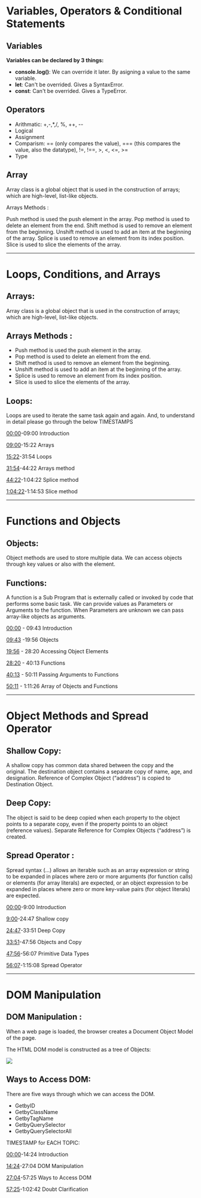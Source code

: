 # Variables, Operators & Conditional Statements

## Variables

**Variables can be declared by 3 things:**<br>
+ **console.log()**: We can override it later. By asigning a value to the same variable.
+ **let**: Can't be overrided. Gives a SyntaxError.
+ **const**: Can't be overrided. Gives a TypeError.

## Operators

* Arithmatic: +,-,*,/, %, ++, --
* Logical
* Assignment
* Comparism: == (only compares the value), === (this compares the value, also the datatype), !=, !==, >, <, <=, >=
* Type


## Array 

Array class is a global object that is used in the construction of arrays; which are high-level, list-like objects.

 Arrays Methods : 

Push method is used the push element in the array.
Pop method is used to delete an element from the end.
Shift method is used to remove an element from the beginning.
Unshift method is used to add an item at the beginning of the array.
Splice is used to remove an element from its index position.
Slice is used to slice the elements of the array.

---

# Loops, Conditions, and Arrays

## Arrays:
Array class is a global object that is used in the construction of arrays; which are high-level, list-like objects.

## Arrays Methods : 

+ Push method is used the push element in the array.
+ Pop method is used to delete an element from the end.
+ Shift method is used to remove an element from the beginning.
+ Unshift method is used to add an item at the beginning of the array.
+ Splice is used to remove an element from its index position.
+ Slice is used to slice the elements of the array.

## Loops:
Loops are used to iterate the same task again and again. 
And, to understand in detail please go through the below TIMESTAMPS

[00:00](https://www.youtube.com/watch?v=UTp-8p49S0c&t=0s)-09:00 Introduction 

[09:00](https://www.youtube.com/watch?v=UTp-8p49S0c&t=540s)-15:22 Arrays 

[15:22](https://www.youtube.com/watch?v=UTp-8p49S0c&t=922s)-31:54 Loops 

[31:54](https://www.youtube.com/watch?v=UTp-8p49S0c&t=1914s)-44:22 Arrays method 

[44:22](https://www.youtube.com/watch?v=UTp-8p49S0c&t=2662s)-1:04:22 Splice method 

[1:04:22](https://www.youtube.com/watch?v=UTp-8p49S0c&t=3862s)-1:14:53 Slice method

---

# Functions and Objects 

## Objects: 
Object methods are used to store multiple data. We can access objects through key values or also with the element.

## Functions: 
A function is a Sub Program that is externally called or invoked by code that performs some basic task. We can provide values as Parameters or Arguments to the function. When Parameters are unknown we can pass array-like objects as arguments.

[00:00](https://www.youtube.com/watch?v=hpFPT2SxRpA&t=0s) - 09:43 Introduction 

[09:43](https://www.youtube.com/watch?v=hpFPT2SxRpA&t=583s) -19:56 Objects 

[19:56](https://www.youtube.com/watch?v=hpFPT2SxRpA&t=1196s) - 28:20 Accessing Object Elements 

[28:20](https://www.youtube.com/watch?v=hpFPT2SxRpA&t=1700s) - 40:13 Functions 

[40:13](https://www.youtube.com/watch?v=hpFPT2SxRpA&t=2413s) - 50:11 Passing Arguments to Functions 

[50:11](https://www.youtube.com/watch?v=hpFPT2SxRpA&t=3011s) - 1:11:26 Array of Objects and Functions

---

# Object Methods and Spread Operator

## Shallow Copy: 
A shallow copy has common data shared between the copy and the original. The destination object contains a separate copy of name, age, and designation. Reference of Complex Object (“address”) is copied to Destination Object.

## Deep Copy: 
The object is said to be deep copied when each property to the object points to a separate copy, even if the property points to an object (reference values). Separate Reference for Complex Objects (“address”) is created.

## Spread Operator : 
Spread syntax (...) allows an iterable such as an array expression or string to be expanded in places where zero or more arguments (for function calls) or elements (for array literals) are expected, or an object expression to be expanded in places where zero or more key-value pairs (for object literals) are expected.

[00:00](https://www.youtube.com/watch?v=_yX964RWVPw&t=0s)-9:00 Introduction 

[9:00](https://www.youtube.com/watch?v=_yX964RWVPw&t=540s)-24:47 Shallow copy 

[24:47](https://www.youtube.com/watch?v=_yX964RWVPw&t=1487s)-33:51 Deep Copy 

[33:51](https://www.youtube.com/watch?v=_yX964RWVPw&t=2031s)-47:56 Objects and Copy 

[47:56](https://www.youtube.com/watch?v=_yX964RWVPw&t=2876s)-56:07 Primitive Data Types 

[56:07](https://www.youtube.com/watch?v=_yX964RWVPw&t=3367s)-1:15:08 Spread Operator

---

# DOM Manipulation

## DOM Manipulation : 
When a web page is loaded, the browser creates a Document Object Model of the page.

The HTML DOM model is constructed as a tree of Objects: 

![](https://www.w3schools.com/js/pic_htmltree.gif)

## Ways to Access DOM: 
There are five ways through which we can access the DOM. 

+ GetbyID 
+ GetbyClassName 
+ GetbyTagName 
+ GetbyQuerySelector 
+ GetbyQuerySelectorAll 

TIMESTAMP for EACH TOPIC:

[00:00](https://www.youtube.com/watch?v=pOrRwG0Q-nU&t=0s)-14:24 Introduction 

[14:24](https://www.youtube.com/watch?v=pOrRwG0Q-nU&t=864s)-27:04 DOM Manipulation 

[27:04](https://www.youtube.com/watch?v=pOrRwG0Q-nU&t=1624s)-57:25 Ways to Access DOM 

[57:25](https://www.youtube.com/watch?v=pOrRwG0Q-nU&t=3445s)-1:02:42 Doubt Clarification
